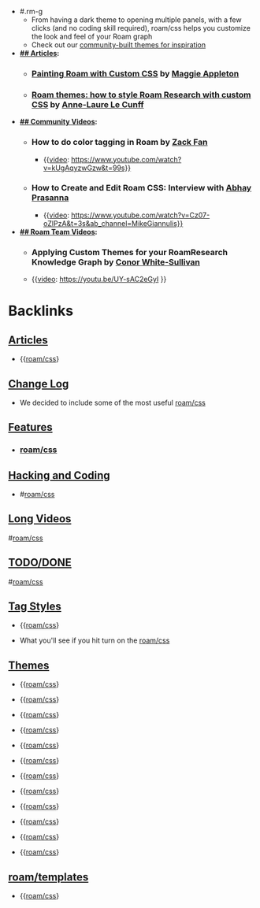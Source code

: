 - #.rm-g
    - From having a dark theme to opening multiple panels, with a few clicks (and no coding skill required), roam/css helps you customize the look and feel of your Roam graph
    - Check out our [community-built themes for inspiration]([Themes](<../Themes.md>))
- **[## Articles](<../## Articles.md>):**
    - ### [Painting Roam with Custom CSS](https://maggieappleton.com/paintingroam) by [Maggie Appleton](<../Maggie Appleton.md>)
    - ### [Roam themes: how to style Roam Research with custom CSS](https://nesslabs.com/roam-research-themes-custom-styling-css) by [Anne-Laure Le Cunff](<../Anne-Laure Le Cunff.md>)
- **[## Community Videos](<../## Community Videos.md>):**
    - ### How to do color tagging in Roam by [Zack Fan](<../Zack Fan.md>)
        - {{[video](<../video.md>): https://www.youtube.com/watch?v=kUgAqyzwGzw&t=99s}}
    - ### How to Create and Edit Roam CSS: Interview with [Abhay Prasanna](<../Abhay Prasanna.md>) 
        - {{[video](<../video.md>): https://www.youtube.com/watch?v=Cz07-oZlPzA&t=3s&ab_channel=MikeGiannulis}}
- **[## Roam Team Videos](<../## Roam Team Videos.md>):**
    - ### Applying Custom Themes for your RoamResearch Knowledge Graph by [Conor White-Sullivan](<../Conor White-Sullivan.md>)
    - {{[video](<../video.md>): https://youtu.be/UY-sAC2eGyI }}

# Backlinks
## [Articles](<Articles.md>)
- {{[roam/css](<../roam/css.md>)}

## [Change Log](<Change Log.md>)
- We decided to include some of the most useful [roam/css](<../roam/css.md>)

## [Features](<Features.md>)
- ### [roam/css](<../roam/css.md>)

## [Hacking and Coding](<Hacking and Coding.md>)
- #[roam/css](<../roam/css.md>)

## [Long Videos](<Long Videos.md>)
#[roam/css](<../roam/css.md>)

## [TODO/DONE](<TODO/DONE.md>)
#[roam/css](<../roam/css.md>)

## [Tag Styles](<Tag Styles.md>)
- {{[roam/css](<../roam/css.md>)}

- What you'll see if you hit turn on the [roam/css](<../roam/css.md>)

## [Themes](<Themes.md>)
- {{[roam/css](<../roam/css.md>)}

- {{[roam/css](<../roam/css.md>)}

- {{[roam/css](<../roam/css.md>)}

- {{[roam/css](<../roam/css.md>)}

- {{[roam/css](<../roam/css.md>)}

- {{[roam/css](<../roam/css.md>)}

- {{[roam/css](<../roam/css.md>)}

- {{[roam/css](<../roam/css.md>)}

- {{[roam/css](<../roam/css.md>)}

- {{[roam/css](<../roam/css.md>)}

- {{[roam/css](<../roam/css.md>)}

- {{[roam/css](<../roam/css.md>)}

## [roam/templates](<roam/templates.md>)
- {{[roam/css](<../roam/css.md>)}

